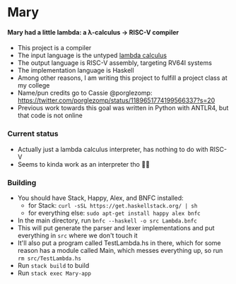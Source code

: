 # Mary

#### Mary had a little lambda: a λ-calculus -> RISC-V compiler

- This project is a compiler
- The input language is the untyped [lambda calculus](https://en.wikipedia.org/wiki/Lambda_calculus)
- The output language is RISC-V assembly, targeting RV64I systems
- The implementation language is Haskell
- Among other reasons, I am writing this project to fulfill a project class at my college
- Name/pun credits go to Cassie @porglezomp: https://twitter.com/porglezomp/status/1189651774199566337?s=20
- Previous work towards this goal was written in Python with ANTLR4, but that code is not online

### Current status

- Actually just a lambda calculus interpreter, has nothing to do with RISC-V
- Seems to kinda work as an interpreter tho 🤷‍♀️

### Building

- You should have Stack, Happy, Alex, and BNFC installed:
    - for Stack: `curl -sSL https://get.haskellstack.org/ | sh`
    - for everything else: `sudo apt-get install happy alex bnfc`
- In the main directory, run `bnfc --haskell -o src Lambda.bnfc`
- This will put generate the parser and lexer implementations and put everything in `src` where we don't touch it
- It'll also put a program called TestLambda.hs in there, which for some reason has a module called Main, which messes everything up, so run `rm src/TestLambda.hs`
- Run `stack build` to build
- Run `stack exec Mary-app`
